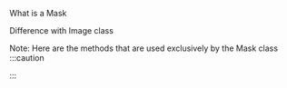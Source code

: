 What is a Mask

Difference with Image class

Note: Here are the methods that are used exclusively by the Mask class
:::caution

:::
